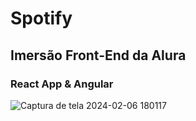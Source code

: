 # Spotify

## Imersão Front-End da Alura

### React App & Angular 

![Captura de tela 2024-02-06 180117](https://github.com/VictorHuugoo/Spotify-Clone/assets/136842141/8018e4d3-d2d2-42f0-987e-91780aae5a89)
